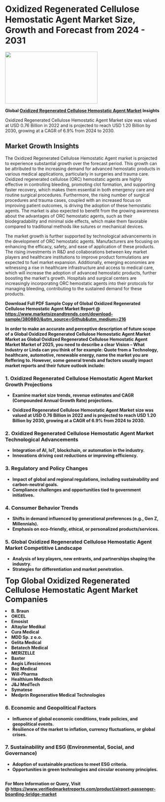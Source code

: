<H1>Oxidized Regenerated Cellulose Hemostatic Agent Market Size, Growth and Forecast from 2024 - 2031</H1><img class="aligncenter size-medium wp-image-584254" src="https://thirdeyenews.in/wp-content/uploads/2024/09/Global-Market-Research-300x168.jpeg" alt="" width="300" height="168" /><p><strong>Global&nbsp;<a href="https://www.marketsizeandtrends.com/download-sample/380880/&amp;utm_source=Github&utm_medium=216">Oxidized Regenerated Cellulose Hemostatic Agent Market</a> Insights</strong></p><p>Oxidized Regenerated Cellulose Hemostatic Agent Market size was valued at USD 0.76 Billion in 2022 and is projected to reach USD 1.20 Billion by 2030, growing at a CAGR of 6.9% from 2024 to 2030.</p><p><h2>Market Growth Insights</h2> <p>The Oxidized Regenerated Cellulose Hemostatic Agent market is projected to experience substantial growth over the forecast period. This growth can be attributed to the increasing demand for advanced hemostatic products in various medical applications, particularly in surgeries and trauma care. Oxidized regenerated cellulose (ORC) hemostatic agents are highly effective in controlling bleeding, promoting clot formation, and supporting faster recovery, which makes them essential in both emergency care and routine surgical procedures. Furthermore, the rising number of surgical procedures and trauma cases, coupled with an increased focus on improving patient outcomes, is driving the adoption of these hemostatic agents. The market is also expected to benefit from the growing awareness about the advantages of ORC hemostatic agents, such as their biodegradability and minimal side effects, which make them favorable compared to traditional methods like sutures or mechanical devices.</p> <p><strong></strong></p> <p>The market growth is further supported by technological advancements in the development of ORC hemostatic agents. Manufacturers are focusing on enhancing the efficacy, safety, and ease of application of these products. The rising investments in R&D and collaborations between key market players and healthcare institutions to improve product formulations are expected to fuel market expansion. Additionally, emerging economies are witnessing a rise in healthcare infrastructure and access to medical care, which will increase the adoption of advanced hemostatic products, further boosting the market's growth. Hospitals and surgical centers are increasingly incorporating ORC hemostatic agents into their protocols for managing bleeding, contributing to the sustained demand for these products. <p><strong></p><p><span class=""><strong>Download Full PDF Sample Copy of Global Oxidized Regenerated Cellulose Hemostatic Agent Market Report</strong> @ <a href="https://www.marketsizeandtrends.com/download-sample/380880/&amp;utm_source=Github&utm_medium=216" target="_blank">https://www.marketsizeandtrends.com/download-sample/380880/&amp;utm_source=Github&utm_medium=216</a></span></p><p>In order to make an accurate and perceptive description of future scope of a Global&nbsp;Oxidized Regenerated Cellulose Hemostatic Agent Market Market as Global&nbsp;Oxidized Regenerated Cellulose Hemostatic Agent Market Market of 2025, you need to describe a clear Vision &ndash; What Industry or Linda can you think of for example: Quote from a Technology, healthcare, automotive, renewable energy, name the market you are Reffering to. However, some general trends and factors usually impact market reports and their future outlook include:</p><h3>1.&nbsp;<strong>Oxidized Regenerated Cellulose Hemostatic Agent Market Growth Projections</strong></h3><ul><li>Examine market size trends, revenue estimates and CAGR (Compounded Annual Growth Rate) projections.</li><li><p>Oxidized Regenerated Cellulose Hemostatic Agent Market size was valued at USD 0.76 Billion in 2022 and is projected to reach USD 1.20 Billion by 2030, growing at a CAGR of 6.9% from 2024 to 2030.</p></li></ul><h3>2.&nbsp;<strong>Oxidized Regenerated Cellulose Hemostatic Agent Market Technological Advancements</strong></h3><ul><li>Integration of AI, IoT, blockchain, or automation in the industry.</li><li>Innovations driving cost reductions or improving efficiency.</li></ul><h3>3.&nbsp;<strong>Regulatory and Policy Changes</strong></h3><ul><li>Impact of global and regional regulations, including sustainability and carbon-neutral goals.</li><li>Compliance challenges and opportunities tied to government initiatives.</li></ul><h3>4.&nbsp;<strong>Consumer Behavior Trends</strong></h3><ul><li>Shifts in demand influenced by generational preferences (e.g., Gen Z, Millennials).</li><li>Emphasis on eco-friendly, ethical, or personalized products/services.</li></ul><h3>5.&nbsp;<strong>Global Oxidized Regenerated Cellulose Hemostatic Agent Market Competitive Landscape</strong></h3><ul><li>Analysis of key players, new entrants, and partnerships shaping the industry.</li><li>Strategies for differentiation and market penetration.</li></ul><p data-pm-slice="1 1 []"><span style="color: inherit; font-family: inherit; font-size: 25px;">Top Global Oxidized Regenerated Cellulose Hemostatic Agent Market Companies</span></p><div class="" data-test-id=""><p><li>B. Braun</li><li> OKCEL</li><li> Emosist</li><li> Altaylar Medikal</li><li> Cura Medical</li><li> MDD Sp. z o.o.</li><li> Gelita Medical</li><li> Betatech Medical</li><li> MERIZELLE</li><li> Baxter</li><li> Aegis Lifesciences</li><li> Boz Medical</li><li> Will-Pharma</li><li> Healthium Medtech</li><li> J&J MedTech</li><li> Symatese</li><li> Medprin Regenerative Medical Technologies</li></p></div><h3>6.&nbsp;<strong>Economic and Geopolitical Factors</strong></h3><ul><li>Influence of global economic conditions, trade policies, and geopolitical events.</li><li>Resilience of the market to inflation, currency fluctuations, or global crises.</li></ul><h3>7.&nbsp;<strong>Sustainability and ESG (Environmental, Social, and Governance)</strong></h3><ul><li>Adoption of sustainable practices to meet ESG criteria.</li><li>Opportunities in green technologies and circular economy principles.</li></ul><h2><strong style="font-size: 14px;">For More Information or Query, Visit @&nbsp;</strong><a style="background-color: #ffffff; font-size: 14px;" href="https://www.marketsizeandtrends.com/report/oxidized-regenerated-cellulose-hemostatic-agent-market/" target="_blank">https://www.verifiedmarketreports.com/product/airport-passenger-boarding-bridge-market</a></h2>
